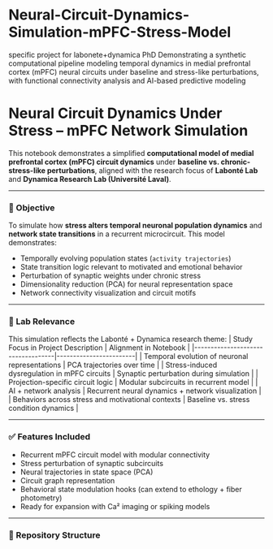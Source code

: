 # Neural-Circuit-Dynamics-Simulation-mPFC-Stress-Model
specific project for labonete+dynamica PhD 
Demonstrating a synthetic computational pipeline modeling temporal dynamics in medial prefrontal cortex (mPFC) neural circuits under baseline and stress-like perturbations, with functional connectivity analysis and AI-based predictive modeling
# Neural Circuit Dynamics Under Stress – mPFC Network Simulation

This notebook demonstrates a simplified **computational model of medial prefrontal cortex (mPFC) circuit dynamics** under **baseline vs. chronic-stress-like perturbations**, aligned with the research focus of **Labonté Lab** and **Dynamica Research Lab (Université Laval)**.

---

### 🎯 Objective
To simulate how **stress alters temporal neuronal population dynamics** and **network state transitions** in a recurrent microcircuit. This model demonstrates:
- Temporally evolving population states (`activity trajectories`)
- State transition logic relevant to motivated and emotional behavior
- Perturbation of synaptic weights under chronic stress
- Dimensionality reduction (PCA) for neural representation space
- Network connectivity visualization and circuit motifs

---

### 🔬 Lab Relevance
This simulation reflects the Labonté + Dynamica research theme:
| Study Focus in Project Description | Alignment in Notebook |
|-----------------------------------|------------------------|
| Temporal evolution of neuronal representations | PCA trajectories over time |
| Stress-induced dysregulation in mPFC circuits | Synaptic perturbation during simulation |
| Projection-specific circuit logic | Modular subcircuits in recurrent model |
| AI + network analysis | Recurrent neural dynamics + network visualization |
| Behaviors across stress and motivational contexts | Baseline vs. stress condition dynamics |

---

### ✅ Features Included
- Recurrent mPFC circuit model with modular connectivity
- Stress perturbation of synaptic subcircuits
- Neural trajectories in state space (PCA)
- Circuit graph representation
- Behavioral state modulation hooks (can extend to ethology + fiber photometry)
- Ready for expansion with Ca² imaging or spiking models

---

### 📂 Repository Structure
